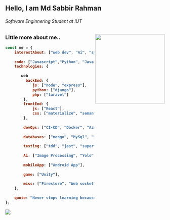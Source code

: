 <h2>Hello, I am <b>Md Sabbir Rahman<b></h2>
 <h6>Software Enginnering Student at IUT</h6>
<img align='right' src="https://media1.tenor.com/images/9fb771fb621c29b0a2eae945b5ceeeb3/tenor.gif?itemid=19019116" width="220">

 
### Little more about me..
```javascript
const me = {
    interestAbout: ["web dev", "Ai", "system design & architecture", "devops", "mlops", "teaching", "social activity"],
    
    code: ["Javascript","Python", "Java", "C++","C#","Typescript","Php","Go"],
    technologies: {
 
       web
         backEnd: {
            js: ["node", "express"],
            python: ["django"],
            php: ["laravel"]
        },
        frontEnd: {
            js: ["React"],
            css: ["materialize", "semantic", "bootstrap"]
        },
        
        devOps: ["CI-CD", "Docker", "Azure", "Heroku", "Netlify", "Hostinger"],
 
        databases: ["mongo", "MySql", "sqlite", "firebase", "graphql"],
 
        testing: ["tdd", "jest", "supertest", "mocha", "django", "junit", "cypress"],
 
        Ai: ["Image Processing", "Yolo", "Open Cv"],
        
        mobileApp: ["Android App"],
         
        game: ["Unity"],
 
        misc: ["Firestore", "Web socket",]
    },
 
    quote: "Never stops learning because life never stops teaching -LIN PERNILLE"
};
```

<img src="https://github-readme-stats.vercel.app/api?username=Sabbir-Rahman&count_private=true"/>
